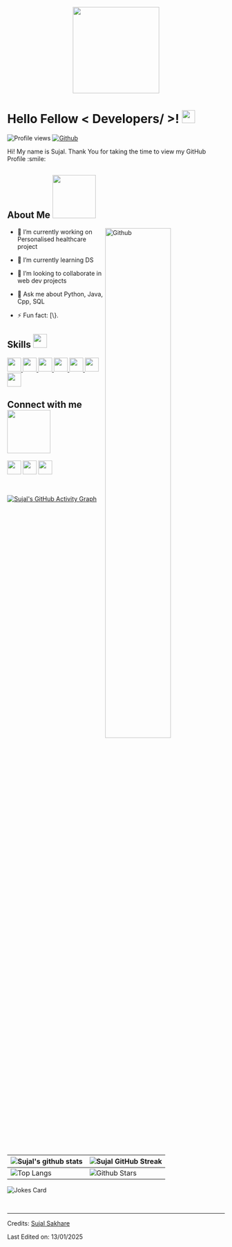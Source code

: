   <p align="center">
    <img width="200" src="https://github.com/user-attachments/assets/0b00f090-7c9f-4d42-a185-50c853a8c5e9">
</p>
<h1> Hello Fellow &lt; Developers/ &gt;! <img src="https://raw.githubusercontent.com/MartinHeinz/MartinHeinz/master/wave.gif" width="30px"> </h1>
<p align="center">
</p>
<p><img src="https://visitor-badge.glitch.me/badge?page_id=rag3frost.rag3frost" alt="Profile views">
<a href="https://github.com/Aditya664"><img src="https://img.shields.io/github/followers/rag3frost?label=Follow&amp;style=social" alt="Github"></a></p>
<div size="20px"> Hi! My name is Sujal. Thank You for taking the time to view my GitHub Profile :smile: 
</div>
<h2> About Me <img src="https://media0.giphy.com/media/KDDpcKigbfFpnejZs6/giphy.gif?cid=ecf05e47oy6f4zjs8g1qoiystc56cu7r9tb8a1fe76e05oty&amp;rid=giphy.gif" width="100px"></h2>
<img width="55%" align="right" alt="Github" src="https://raw.githubusercontent.com/onimur/.github/master/.resources/git-header.svg">
<ul>
<li>
<p>🔭 I’m currently working on Personalised healthcare project</p>
</li>
<li>
<p>🌱 I’m currently learning DS</p>
</li>
<li>
<p>👯 I’m looking to collaborate in web dev projects</p>
</li>
<li>
<p>💬 Ask me about Python, Java, Cpp, SQL</p>
</li>
<li>
<p>⚡ Fun fact: [\}.</p>
</li>
</ul>
<h2> Skills <img src="https://media2.giphy.com/media/QssGEmpkyEOhBCb7e1/giphy.gif?cid=ecf05e47a0n3gi1bfqntqmob8g9aid1oyj2wr3ds3mg700bl&amp;rid=giphy.gif" width="32px"> </h2>
<a href="https://github.com/rag3frost?tab=repositories&amp;q=&amp;type=&amp;language=python&amp;sort="> <img width="32px" src="https://raw.githubusercontent.com/rahulbanerjee26/githubAboutMeGenerator/main/icons/python.svg"> </a>
<a href="https://github.com/rag3frsot?tab=repositories&amp;q=&amp;type=&amp;language=javascript&amp;sort="> <img width="32px" src="https://raw.githubusercontent.com/rahulbanerjee26/githubAboutMeGenerator/main/icons/javascript.svg"> </a>
<a href="https://github.com/rag3frost?tab=repositories&amp;q=&amp;type=&amp;language=scikit&amp;sort="> <img width="32px" src="https://raw.githubusercontent.com/rahulbanerjee26/githubAboutMeGenerator/main/icons/scikit.svg"> </a>
<a href="https://github.com/rag3frost?tab=repositories&amp;q=&amp;type=&amp;language=cpp&amp;sort="> <img width="32px" src="https://raw.githubusercontent.com/rahulbanerjee26/githubAboutMeGenerator/main/icons/cpp.svg"> </a>
<a href="https://github.com/rag3frost?tab=repositories&amp;q=&amp;type=&amp;language=sqlite&amp;sort="> <img width="32px" src="https://raw.githubusercontent.com/rahulbanerjee26/githubAboutMeGenerator/main/icons/sqlite.svg"> </a>
<a href="https://github.com/rag3frost?tab=repositories&amp;q=&amp;type=&amp;language=css&amp;sort="> <img width="32px" src="https://raw.githubusercontent.com/rahulbanerjee26/githubAboutMeGenerator/main/icons/css.svg"> </a>
<a href="https://github.com/rag3frost?tab=repositories&amp;q=&amp;type=&amp;language=html&amp;sort="> <img width="32px" src="https://raw.githubusercontent.com/rahulbanerjee26/githubAboutMeGenerator/main/icons/html.svg"> </a>

<h2> Connect with me <img src="https://raw.githubusercontent.com/ShahriarShafin/ShahriarShafin/main/Assets/handshake.gif" width="100px"> </h2>
<a href="https://www.linkedin.com/in/sujal-s-286b33258"> <img width="32px" align="middle" src="https://raw.githubusercontent.com/rahulbanerjee26/githubAboutMeGenerator/main/icons/linked-in-alt.svg"></a> 
<a href="https://www.x.com/Rag3Frost"> <img width="32px" align="middle" src="https://raw.githubusercontent.com/rahulbanerjee26/githubAboutMeGenerator/main/icons/twitter.svg"></a> 
<a href="https://www.github.com/rag3frost"> <img width="32px" align="middle" src="https://raw.githubusercontent.com/rahulbanerjee26/githubAboutMeGenerator/main/icons/github.svg"></a>
<br>
<br>
  <br>
<p><a href="https://git.io/praveenscience"><img src="https://activity-graph.herokuapp.com/graph?username=rag3frost&amp;theme=tokyonight" alt="Sujal's GitHub Activity Graph"></a></p>













<table><thead><tr><th><img src="https://github-readme-stats.vercel.app/api?username=rag3frost&amp;show_icons=true&amp;theme=tokyonight" alt="Sujal's github stats"></th><th><img src="https://github-readme-streak-stats.herokuapp.com/?user=rag3frost&amp;theme=tokyonight" alt="Sujal GitHub Streak"></th></tr></thead><tbody><tr><td><img src="https://github-readme-stats.vercel.app/api/top-langs/?username=rag3frost&amp;theme=tokyonight" alt="Top Langs"></td><td><img src="https://github-readme-stats.vercel.app/api?username=rag3frost&amp;show_icons=true&amp;locale=en&amp;count_private=true&amp;hide_rank=true&amp;custom_title=My%20GitHub%20Stats&amp;disable_animations=true&amp;theme=tokyonight" alt="Github Stars"></td></tr></tbody></table>
<p><img src="https://readme-jokes.vercel.app/api?theme=tokyonight" alt="Jokes Card"></p>
<br>
<hr>
<p>Credits: <a href="https://github.com/rag3frost">Sujal Sakhare</a></p>
<p>Last Edited on: 13/01/2025</p> 
